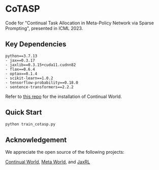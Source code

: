 # CoTASP
Code for "Continual Task Allocation in Meta-Policy Network via Sparse Prompting", presented in ICML 2023.

## Key Dependencies
```console
python==3.7.13
- jax==0.3.17
- jaxlib==0.3.15+cuda11.cudnn82
- flax==0.6.4
- optax==0.1.4
- scikit-learn==1.0.2
- tensorflow-probability==0.18.0
- sentence-transformers==2.2.2
```
Refer to [this repo](https://github.com/awarelab/continual_world) for the installation of Continual World.

## Quick Start
```python
python train_cotasp.py
```

## Acknowledgement
We appreciate the open source of the following projects:

[Continual World](https://github.com/awarelab/continual_world), [Meta World](https://github.com/Farama-Foundation/Metaworld), and [JaxRL](https://github.com/ikostrikov/jaxrl)